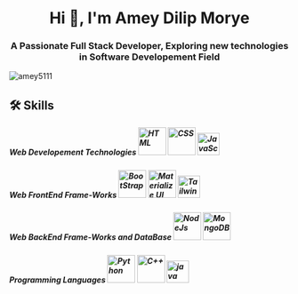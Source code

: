 <h1 align="center"> Hi 👋, I'm Amey Dilip Morye</h1>
<h3 align="center">A Passionate Full Stack Developer, Exploring new technologies in Software Developement Field </h3>
<p align="left"> <img src="https://komarev.com/ghpvc/?username=amey5111&label=Profile%20views&color=0e75b6&style=flat" alt="amey5111" /> </p>
<h2> 🛠 Skills </h2>
<h5> Web Developement Technologies
  <img height="50" width="50" src="https://user-images.githubusercontent.com/25181517/192158954-f88b5814-d510-4564-b285-dff7d6400dad.png" alt="HTML"></img> <img height="50" width="50" src = "https://user-images.githubusercontent.com/25181517/183898674-75a4a1b1-f960-4ea9-abcb-637170a00a75.png" alt="CSS"></img> <img height="40" width="40" src = "https://user-images.githubusercontent.com/25181517/117447155-6a868a00-af3d-11eb-9cfe-245df15c9f3f.png" alt="JavaScript"></img> </h5>
 <h5>Web FrontEnd Frame-Works
  <img height="50" width="50" src="https://user-images.githubusercontent.com/25181517/183898054-b3d693d4-dafb-4808-a509-bab54cf5de34.png" alt="BootStrap"></img> <img height="50" width="50" src = "https://user-images.githubusercontent.com/25181517/189716630-fe6c084c-6c66-43af-aa49-64c8aea4a5c2.png" alt="Materialize UI"></img> <img height="40" width="40" src = "https://user-images.githubusercontent.com/25181517/183897015-94a058a6-b86e-4e42-a37f-bf92061753e5.png" alt="TailwindCSS"></img></h5>
<h5>Web BackEnd Frame-Works and DataBase
  <img height="50" width="50" src="https://user-images.githubusercontent.com/25181517/183568594-85e280a7-0d7e-4d1a-9028-c8c2209e073c.png" alt="NodeJs"></img> <img height="50" width="50" src = "https://user-images.githubusercontent.com/25181517/182884177-d48a8579-2cd0-447a-b9a6-ffc7cb02560e.png" alt="MongoDB"></h5>
<h5>Programming Languages
  <img height="50" width="50" src="https://user-images.githubusercontent.com/25181517/183423507-c056a6f9-1ba8-4312-a350-19bcbc5a8697.png"alt="Python"></img> <img height="50" width="50" src = "https://user-images.githubusercontent.com/25181517/192106070-46255bcf-65e6-4c6b-a296-bf8d0d8fb2a7.png" alt="C++"></img> <img height="40" width="40" src = "https://user-images.githubusercontent.com/25181517/117201156-9a724800-adec-11eb-9a9d-3cd0f67da4bc.png" alt="java"></img></h5>
